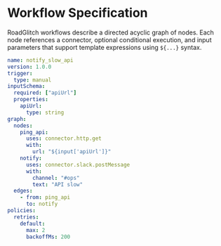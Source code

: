 # Workflow Specification

RoadGlitch workflows describe a directed acyclic graph of nodes. Each node references a connector, optional conditional execution, and input parameters that support template expressions using `${...}` syntax.

```yaml
name: notify_slow_api
version: 1.0.0
trigger:
  type: manual
inputSchema:
  required: ["apiUrl"]
  properties:
    apiUrl:
      type: string
graph:
  nodes:
    ping_api:
      uses: connector.http.get
      with:
        url: "${input['apiUrl']}"
    notify:
      uses: connector.slack.postMessage
      with:
        channel: "#ops"
        text: "API slow"
  edges:
    - from: ping_api
      to: notify
policies:
  retries:
    default:
      max: 2
      backoffMs: 200
```

